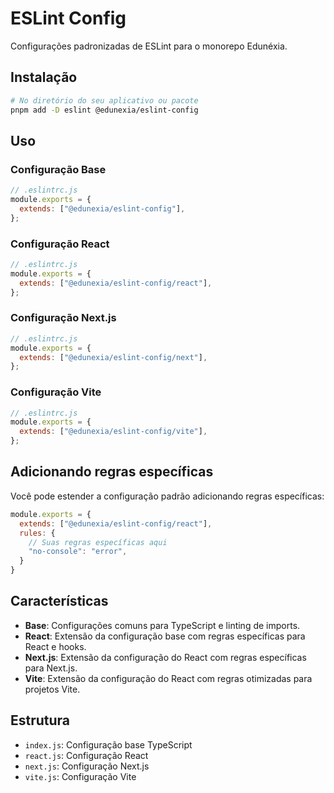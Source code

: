 <!-- cSpell:disable -->
# ESLint Config

Configurações padronizadas de ESLint para o monorepo Edunéxia.

## Instalação

```bash
# No diretório do seu aplicativo ou pacote
pnpm add -D eslint @edunexia/eslint-config
```

## Uso

### Configuração Base

```js
// .eslintrc.js
module.exports = {
  extends: ["@edunexia/eslint-config"],
};
```

### Configuração React

```js
// .eslintrc.js
module.exports = {
  extends: ["@edunexia/eslint-config/react"],
};
```

### Configuração Next.js

```js
// .eslintrc.js
module.exports = {
  extends: ["@edunexia/eslint-config/next"],
};
```

### Configuração Vite

```js
// .eslintrc.js
module.exports = {
  extends: ["@edunexia/eslint-config/vite"],
};
```

## Adicionando regras específicas

Você pode estender a configuração padrão adicionando regras específicas:

```js
module.exports = {
  extends: ["@edunexia/eslint-config/react"],
  rules: {
    // Suas regras específicas aqui
    "no-console": "error",
  }
}
```

## Características

- **Base**: Configurações comuns para TypeScript e linting de imports.
- **React**: Extensão da configuração base com regras específicas para React e hooks.
- **Next.js**: Extensão da configuração do React com regras específicas para Next.js.
- **Vite**: Extensão da configuração do React com regras otimizadas para projetos Vite.

## Estrutura

- `index.js`: Configuração base TypeScript
- `react.js`: Configuração React
- `next.js`: Configuração Next.js
- `vite.js`: Configuração Vite 

